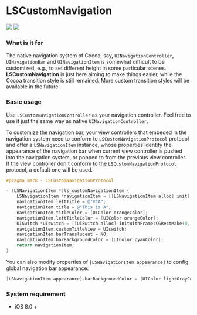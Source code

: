 # LSCustomNavigation

![](https://img.shields.io/cocoapods/v/LSCustomNavigation.svg?style=flat)
![](https://img.shields.io/cocoapods/p/LSCustomNavigation.svg?style=flat)

### What is it for

The native navigation system of Cocoa, say, `UINavigationController`, `UINavigationBar` and `UINavigationItem` is somewhat difficult to be customized, e.g., to set different height in some particular scenes. **LSCustomNavigation** is just here aiming to make things easier, while the Cocoa transition style is still remained. More custom transition styles will be available in the future.

### Basic usage

Use `LSCustomNavigationController` as your navigation controller. Feel free to use it just the same way as native `UINavigationController`.

To customize the navigation bar, your view controllers that embeded in the navigation system need to conform to `LSCustomNavigationProtocol` protocol and offer a `LSNavigationItem` instance, whose properties identity the appearance of the navigation bar when current view controller is pushed into the navigation system, or popped to from the previous view controller. If the view controller don't conform to the `LSCustomNavigationProtocol` protocol, a default one will be used. 

```Objective-C
#pragma mark - LSCustomNavigationProtocol

- (LSNavigationItem *)ls_customNavigationItem {
    LSNavigationItem *navigationItem = [[LSNavigationItem alloc] init];
    navigationItem.leftTitle = @"VCA";
    navigationItem.title = @"This is A";
    navigationItem.titleColor = [UIColor orangeColor];
    navigationItem.leftTitleColor = [UIColor orangeColor];
    UISwitch *UIswitch = [[UISwitch alloc] initWithFrame:CGRectMake(0, 0, 80, 40)];
    navigationItem.customTitleView = UIswitch;
    navigationItem.barTranslucent = NO;
    navigationItem.barBackgroundColor = [UIColor cyanColor];
    return navigationItem;
}
```

You can also modify properties of `[LSNavigationItem appearance]` to config global navigation bar appearance:

```Objective-C
[LSNavigationItem appearance].barBackgroundColor = [UIColor lightGrayColor];
```

### System requirement

- iOS 8.0 +
